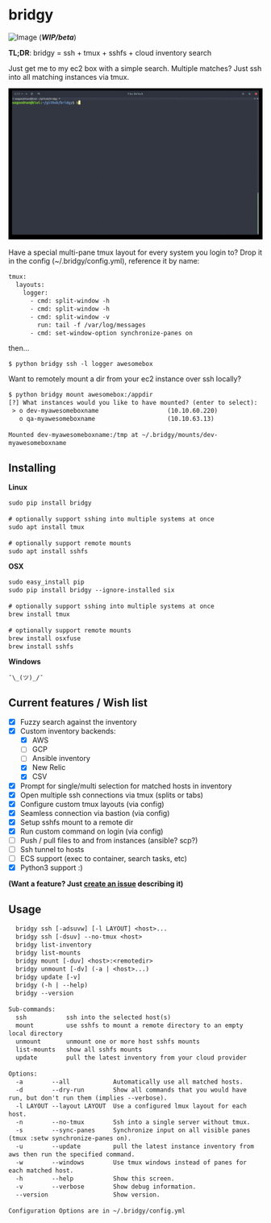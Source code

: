 # bridgy

![Image](https://api.travis-ci.org/wagoodman/bridgy.svg?branch=master)  (***WIP/beta***)

**TL;DR**: bridgy = ssh + tmux + sshfs + cloud inventory search

Just get me to my ec2 box with a simple search. Multiple matches? Just
ssh into all matching instances via tmux.

![Image](demo.gif)

Have a special multi-pane tmux layout for every system you login to? Drop it in
the config (~/.bridgy/config.yml), reference it by name:
```
tmux:
  layouts:
    logger:
      - cmd: split-window -h
      - cmd: split-window -h
      - cmd: split-window -v
        run: tail -f /var/log/messages
      - cmd: set-window-option synchronize-panes on
```
then...
```
$ python bridgy ssh -l logger awesomebox
```

Want to remotely mount a dir from your ec2 instance over ssh locally?

```
$ python bridgy mount awesomebox:/appdir
[?] What instances would you like to have mounted? (enter to select):
 > o dev-myawesomeboxname                   (10.10.60.220)
   o qa-myawesomeboxname                    (10.10.63.13)

Mounted dev-myawesomeboxname:/tmp at ~/.bridgy/mounts/dev-myawesomeboxname
```

## Installing

**Linux**
```
sudo pip install bridgy

# optionally support sshing into multiple systems at once
sudo apt install tmux

# optionally support remote mounts
sudo apt install sshfs
```

**OSX**
```
sudo easy_install pip
sudo pip install bridgy --ignore-installed six

# optionally support sshing into multiple systems at once
brew install tmux

# optionally support remote mounts
brew install osxfuse
brew install sshfs
```

**Windows**
```
¯\_(ツ)_/¯
```

## Current features / Wish list

- [x] Fuzzy search against the inventory
- [x] Custom inventory backends:
  - [x] AWS
  - [ ] GCP
  - [ ] Ansible inventory
  - [x] New Relic
  - [x] CSV
- [x] Prompt for single/multi selection for matched hosts in inventory
- [x] Open multiple ssh connections via tmux (splits or tabs)
- [x] Configure custom tmux layouts (via config)
- [x] Seamless connection via bastion (via config)
- [x] Setup sshfs mount to a remote dir
- [x] Run custom command on login (via config)
- [ ] Push / pull files to and from instances (ansible? scp?)
- [ ] Ssh tunnel to hosts
- [ ] ECS support (exec to container, search tasks, etc)
- [x] Python3 support :)

**(Want a feature? Just [create an issue](https://github.com/wagoodman/bridgy/issues/new?labels=enhancement) describing it)**

## Usage
```
  bridgy ssh [-adsuvw] [-l LAYOUT] <host>...
  bridgy ssh [-dsuv] --no-tmux <host>
  bridgy list-inventory
  bridgy list-mounts
  bridgy mount [-duv] <host>:<remotedir>
  bridgy unmount [-dv] (-a | <host>...)
  bridgy update [-v]
  bridgy (-h | --help)
  bridgy --version

Sub-commands:
  ssh           ssh into the selected host(s)
  mount         use sshfs to mount a remote directory to an empty local directory
  unmount       unmount one or more host sshfs mounts
  list-mounts   show all sshfs mounts
  update        pull the latest inventory from your cloud provider

Options:
  -a        --all            Automatically use all matched hosts.
  -d        --dry-run        Show all commands that you would have run, but don't run them (implies --verbose).
  -l LAYOUT --layout LAYOUT  Use a configured lmux layout for each host.
  -n        --no-tmux        Ssh into a single server without tmux.
  -s        --sync-panes     Synchronize input on all visible panes (tmux :setw synchronize-panes on).
  -u        --update         pull the latest instance inventory from aws then run the specified command.
  -w        --windows        Use tmux windows instead of panes for each matched host.
  -h        --help           Show this screen.
  -v        --verbose        Show debug information.
  --version                  Show version.

Configuration Options are in ~/.bridgy/config.yml
```
